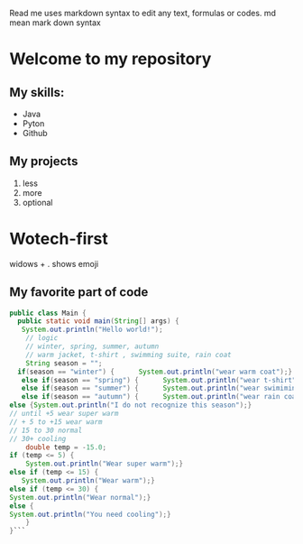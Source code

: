 Read me uses markdown syntax to edit any text, formulas or codes. 
md mean mark down syntax

# Welcome to my repository

## My skills: 
- Java
- Pyton
- Github

## My projects 
1. less
2. more
3. optional

# Wotech-first
widows + . shows emoji 

## My favorite part of code
```java
public class Main {
  public static void main(String[] args) {
   System.out.println("Hello world!");
    // logic
    // winter, spring, summer, autumn 
    // warm jacket, t-shirt , swimming suite, rain coat
    String season = "";
  if(season == "winter") {      System.out.println("wear warm coat");}
   else if(season == "spring") {      System.out.println("wear t-shirt");}
   else if(season == "summer") {      System.out.println("wear swimiming suit");}
   else if(season == "autumn") {      System.out.println("wear rain coat");}
else {System.out.println("I do not recognize this season");}
// until +5 wear super warm 
// + 5 to +15 wear warm 
// 15 to 30 normal
// 30+ cooling 
    double temp = -15.0;
if (temp <= 5) {
    System.out.println("Wear super warm");}
else if (temp <= 15) {
   System.out.println("Wear warm");}
else if (temp <= 30) {
System.out.println("Wear normal");}
else {
System.out.println("You need cooling");}
    }
}```
